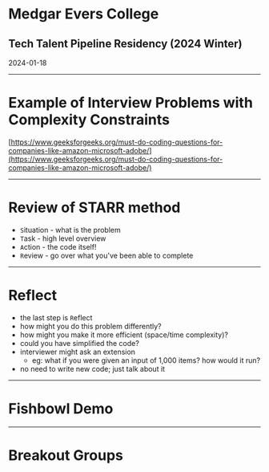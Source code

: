 # Medgar Evers College
## Tech Talent Pipeline Residency (2024 Winter)

2024-01-18

---

# Example of Interview Problems with Complexity Constraints

[https://www.geeksforgeeks.org/must-do-coding-questions-for-companies-like-amazon-microsoft-adobe/](https://www.geeksforgeeks.org/must-do-coding-questions-for-companies-like-amazon-microsoft-adobe/)

---

# Review of STARR method

- `S`ituation - what is the problem
- `T`ask - high level overview
- `A`ction - the code itself!
- `R`eview - go over what you've been able to complete

---

# Reflect

- the last step is `R`eflect
- how might you do this problem differently?
- how might you make it more efficient (space/time complexity)?
- could you have simplified the code?
- interviewer might ask an extension
  - eg: what if you were given an input of 1,000 items? how would it run?
- no need to write new code; just talk about it

---

# Fishbowl Demo

---

# Breakout Groups
